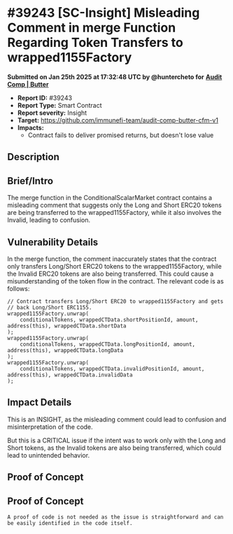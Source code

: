 # #39243 \[SC-Insight] Misleading Comment in merge Function Regarding Token Transfers to wrapped1155Factory

**Submitted on Jan 25th 2025 at 17:32:48 UTC by @huntercheto for** [**Audit Comp | Butter**](https://immunefi.com/audit-competition/audit-comp-butter)

* **Report ID:** #39243
* **Report Type:** Smart Contract
* **Report severity:** Insight
* **Target:** https://github.com/immunefi-team/audit-comp-butter-cfm-v1
* **Impacts:**
  * Contract fails to deliver promised returns, but doesn't lose value

## Description

## Brief/Intro

The merge function in the ConditionalScalarMarket contract contains a misleading comment that suggests only the Long and Short ERC20 tokens are being transferred to the wrapped1155Factory, while it also involves the Invalid, leading to confusion.

## Vulnerability Details

In the merge function, the comment inaccurately states that the contract only transfers Long/Short ERC20 tokens to the wrapped1155Factory, while the Invalid ERC20 tokens are also being transferred. This could cause a misunderstanding of the token flow in the contract. The relevant code is as follows:

```solidity
// Contract transfers Long/Short ERC20 to wrapped1155Factory and gets
// back Long/Short ERC1155.
wrapped1155Factory.unwrap(
    conditionalTokens, wrappedCTData.shortPositionId, amount, address(this), wrappedCTData.shortData
);
wrapped1155Factory.unwrap(
    conditionalTokens, wrappedCTData.longPositionId, amount, address(this), wrappedCTData.longData
);
wrapped1155Factory.unwrap(
    conditionalTokens, wrappedCTData.invalidPositionId, amount, address(this), wrappedCTData.invalidData
);

```

## Impact Details

This is an INSIGHT, as the misleading comment could lead to confusion and misinterpretation of the code.

But this is a CRITICAL issue if the intent was to work only with the Long and Short tokens, as the Invalid tokens are also being transferred, which could lead to unintended behavior.

## Proof of Concept

## Proof of Concept

```solidity
A proof of code is not needed as the issue is straightforward and can be easily identified in the code itself.
```
